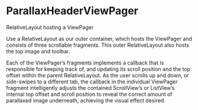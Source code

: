 ParallaxHeaderViewPager
=======================

RelativeLayout hosting a ViewPager

Use a RelativeLayout as our outer container, which hosts the ViewPager and consists of three scrollable fragments. This outer RelativeLayout also hosts the top image and toolbar.

Each of the ViewPager’s fragments implements a callback that is responsible for keeping track of, and updating its scroll position and the top offset within the parent RelativeLayout. As the user scrolls up and down, or side-swipes to a different tab, the callback in the individual ViewPager fragment intelligently adjusts the contained ScrollView’s or ListView’s internal top offset and scroll position to reveal the correct amount of parallaxed image underneath, achieving the visual effect desired.